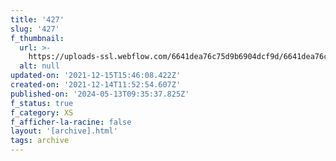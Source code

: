 ```yaml
---
title: '427'
slug: '427'
f_thumbnail:
  url: >-
    https://uploads-ssl.webflow.com/6641dea76c75d9b6904dcf9d/6641dea76c75d9b6904dd329_427.jpg
  alt: null
updated-on: '2021-12-15T15:46:08.422Z'
created-on: '2021-12-14T11:52:54.607Z'
published-on: '2024-05-13T09:35:37.825Z'
f_status: true
f_category: XS
f_afficher-la-racine: false
layout: '[archive].html'
tags: archive
---
```



